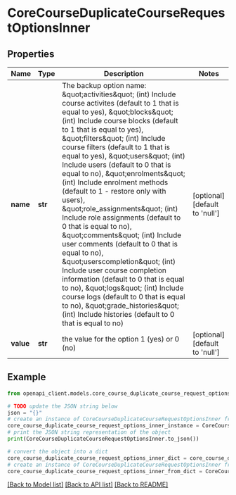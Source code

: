 # CoreCourseDuplicateCourseRequestOptionsInner


## Properties

Name | Type | Description | Notes
------------ | ------------- | ------------- | -------------
**name** | **str** | The backup option name:                                             \&quot;activities\&quot; (int) Include course activites (default to 1 that is equal to yes),                                             \&quot;blocks\&quot; (int) Include course blocks (default to 1 that is equal to yes),                                             \&quot;filters\&quot; (int) Include course filters  (default to 1 that is equal to yes),                                             \&quot;users\&quot; (int) Include users (default to 0 that is equal to no),                                             \&quot;enrolments\&quot; (int) Include enrolment methods (default to 1 - restore only with users),                                             \&quot;role_assignments\&quot; (int) Include role assignments  (default to 0 that is equal to no),                                             \&quot;comments\&quot; (int) Include user comments  (default to 0 that is equal to no),                                             \&quot;userscompletion\&quot; (int) Include user course completion information  (default to 0 that is equal to no),                                             \&quot;logs\&quot; (int) Include course logs  (default to 0 that is equal to no),                                             \&quot;grade_histories\&quot; (int) Include histories  (default to 0 that is equal to no) | [optional] [default to 'null']
**value** | **str** | the value for the option 1 (yes) or 0 (no) | [optional] [default to 'null']

## Example

```python
from openapi_client.models.core_course_duplicate_course_request_options_inner import CoreCourseDuplicateCourseRequestOptionsInner

# TODO update the JSON string below
json = "{}"
# create an instance of CoreCourseDuplicateCourseRequestOptionsInner from a JSON string
core_course_duplicate_course_request_options_inner_instance = CoreCourseDuplicateCourseRequestOptionsInner.from_json(json)
# print the JSON string representation of the object
print(CoreCourseDuplicateCourseRequestOptionsInner.to_json())

# convert the object into a dict
core_course_duplicate_course_request_options_inner_dict = core_course_duplicate_course_request_options_inner_instance.to_dict()
# create an instance of CoreCourseDuplicateCourseRequestOptionsInner from a dict
core_course_duplicate_course_request_options_inner_from_dict = CoreCourseDuplicateCourseRequestOptionsInner.from_dict(core_course_duplicate_course_request_options_inner_dict)
```
[[Back to Model list]](../README.md#documentation-for-models) [[Back to API list]](../README.md#documentation-for-api-endpoints) [[Back to README]](../README.md)


